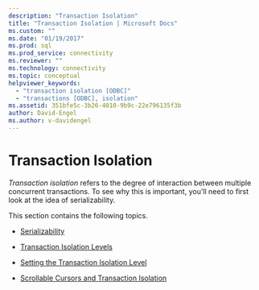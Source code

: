 ```yaml
---
description: "Transaction Isolation"
title: "Transaction Isolation | Microsoft Docs"
ms.custom: ""
ms.date: "01/19/2017"
ms.prod: sql
ms.prod_service: connectivity
ms.reviewer: ""
ms.technology: connectivity
ms.topic: conceptual
helpviewer_keywords: 
  - "transaction isolation [ODBC]"
  - "transactions [ODBC], isolation"
ms.assetid: 351bfe5c-3b26-4010-9b9c-22e796135f3b
author: David-Engel
ms.author: v-davidengel
---
```

# Transaction Isolation
*Transaction isolation* refers to the degree of interaction between multiple concurrent transactions. To see why this is important, you'll need to first look at the idea of serializability.  
  
 This section contains the following topics.  
  
-   [Serializability](../../../odbc/reference/develop-app/serializability.md)  
  
-   [Transaction Isolation Levels](../../../odbc/reference/develop-app/transaction-isolation-levels.md)  
  
-   [Setting the Transaction Isolation Level](../../../odbc/reference/develop-app/setting-the-transaction-isolation-level.md)  
  
-   [Scrollable Cursors and Transaction Isolation](../../../odbc/reference/develop-app/scrollable-cursors-and-transaction-isolation.md)
